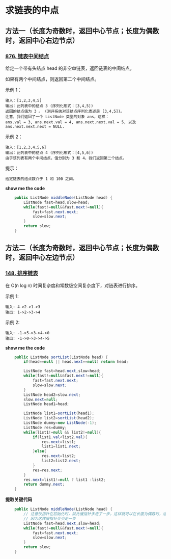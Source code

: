 # 求链表的中点

## 方法一（长度为奇数时，返回中心节点；长度为偶数时，返回中心右边节点）

### [876. 链表中间结点](https://leetcode-cn.com/problems/middle-of-the-linked-list/)

给定一个带有头结点 head 的非空单链表，返回链表的中间结点。

如果有两个中间结点，则返回第二个中间结点。

示例 1：
```
输入：[1,2,3,4,5]
输出：此列表中的结点 3 (序列化形式：[3,4,5])
返回的结点值为 3 。 (测评系统对该结点序列化表述是 [3,4,5])。
注意，我们返回了一个 ListNode 类型的对象 ans，这样：
ans.val = 3, ans.next.val = 4, ans.next.next.val = 5, 以及 ans.next.next.next = NULL.
```


示例 2：
```
输入：[1,2,3,4,5,6]
输出：此列表中的结点 4 (序列化形式：[4,5,6])
由于该列表有两个中间结点，值分别为 3 和 4，我们返回第二个结点。
```


提示：

    给定链表的结点数介于 1 和 100 之间。

**show me the code**

```java
    public ListNode middleNode(ListNode head) {
        ListNode fast=head,slow=head;
        while(fast!=null&&fast.next!=null){
            fast=fast.next.next;
            slow=slow.next;
        }
        return slow;
    }
```

## 方法二（长度为奇数时，返回中心节点；长度为偶数时，返回中心左边节点）

### [148. 排序链表](https://leetcode-cn.com/problems/sort-list/)

在 O(n log n) 时间复杂度和常数级空间复杂度下，对链表进行排序。

示例 1:
```
输入: 4->2->1->3
输出: 1->2->3->4
```
示例 2:
```
输入: -1->5->3->4->0
输出: -1->0->3->4->5
```

**show me the code**

```java
    public ListNode sortList(ListNode head) {
        if(head==null || head.next==null) return head;

        ListNode fast=head.next,slow=head;
        while(fast!=null&&fast.next!=null){
            fast=fast.next.next;
            slow=slow.next;
        }
        ListNode head2=slow.next;
        slow.next=null;
        ListNode head1=head;

        ListNode list1=sortList(head1);
        ListNode list2=sortList(head2);
        ListNode dummy=new ListNode(-1);
        ListNode res=dummy;
        while(list1!=null && list2!=null){
            if(list1.val<list2.val){
                res.next=list1;
                list1=list1.next;
            }else{
                res.next=list2;
                list2=list2.next;
            }
            res=res.next;
        }
        res.next=list1!=null ? list1 :list2;
        return dummy.next;
    }
```

**提取关键代码**

```java
    public ListNode middleNode(ListNode head) {
        // 注意快指针在初始化时，就比慢指针多走了一步，这样就可以在长度为偶数时，返回中心左边节点；
        // 因为这样慢指针会少走一步
        ListNode fast=head.next,slow=head; 
        while(fast!=null&&fast.next!=null){
            fast=fast.next.next;
            slow=slow.next;
        }
        return slow;
    }
```

